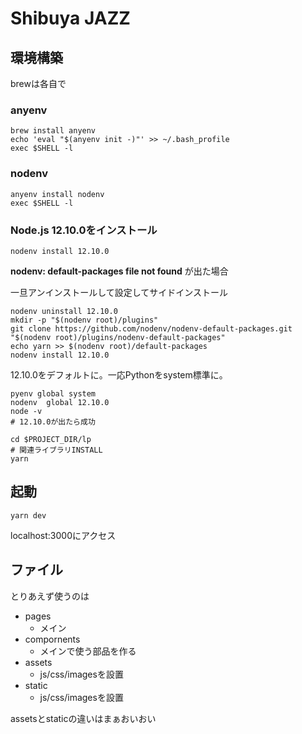 # Shibuya JAZZ


## 環境構築

brewは各自で

### anyenv

```
brew install anyenv
echo 'eval "$(anyenv init -)"' >> ~/.bash_profile
exec $SHELL -l
```

### nodenv

```
anyenv install nodenv
exec $SHELL -l
```

### Node.js 12.10.0をインストール

```
nodenv install 12.10.0
```

**nodenv: default-packages file not found** が出た場合

一旦アンインストールして設定してサイドインストール

```
nodenv uninstall 12.10.0
mkdir -p "$(nodenv root)/plugins"
git clone https://github.com/nodenv/nodenv-default-packages.git "$(nodenv root)/plugins/nodenv-default-packages"
echo yarn >> $(nodenv root)/default-packages
nodenv install 12.10.0
```

12.10.0をデフォルトに。一応Pythonをsystem標準に。
```
pyenv global system
nodenv  global 12.10.0
node -v
# 12.10.0が出たら成功
```


```
cd $PROJECT_DIR/lp
# 関連ライブラリINSTALL
yarn
```

## 起動

```
yarn dev
```

localhost:3000にアクセス

## ファイル
とりあえず使うのは

- pages
    - メイン
- compornents
    - メインで使う部品を作る
- assets
    - js/css/imagesを設置
- static
    - js/css/imagesを設置


assetsとstaticの違いはまぁおいおい
